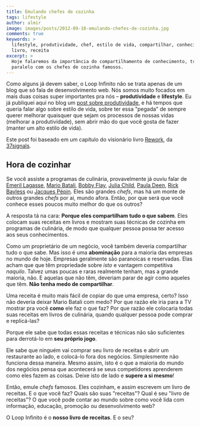 ```yaml
---
title: Emulando chefes de cozinha
tags: lifestyle
author: almir
image: images/posts/2012-09-10-emulando-chefes-de-cozinha.jpg
comments: true
keywords: >
  lifestyle, produtividade, chef, estilo de vida, compartilhar, conhecimento,
  livro, receita
excerpt: >
  Hoje falaremos da importância do compartilhamento de conhecimento, traçando um
  paralelo com os chefes de cozinha famosos.
---
```


Como alguns já devem saber, o Loop Infinito não se trata apenas de um blog que só
fala de desenvolvimento web. Nós somos muito focados em mais duas coisas super importantes
pra nós – **produtividade** e **lifestyle**.
Eu já publiquei aqui no blog um [post sobre produtividade](http://d.pr/dufl "Saiba a hora de ejetar"),
e há tempos que queria falar algo sobre estilo de vida, sobre ter essa "pegada" de sempre
querer melhorar quaisquer que sejam os processos de nossas vidas (melhorar a produtividade),
sem abrir mão do que você gosta de fazer (manter um alto estilo de vida).

Este post foi baseado em um capítulo do visionário livro [Rework](http://37signals.com/rework "Livro Rework"),
da [37signals](http://37signals.com "37signals").

## Hora de cozinhar

Se você assiste a programas de culinária, provavelmente já ouviu falar de
[Emeril Lagasse](http://en.wikipedia.org/wiki/Emeril_Lagasse "Emeril Lagasse"),
[Mario Batali](http://en.wikipedia.org/wiki/Mario_Batali "Mario Batali"),
[Bobby Flay](http://en.wikipedia.org/wiki/Bobby_Flay "Bobby Flay"),
[Julia Child](http://en.wikipedia.org/wiki/Julia_Child "Julia Child"),
[Paula Deen](http://en.wikipedia.org/wiki/Paula_Deen "Paula Deen"),
[Rick Bayless](http://en.wikipedia.org/wiki/Rick_Bayless "Rick Bayless") ou
[Jacques Pépin](http://en.wikipedia.org/wiki/Jacques_P%C3%A9pin "Jacques Pépin").
Eles são grandes *chefs*, mas há um monte de outros grandes *chefs* por ai, mundo afora.
Então, por que será que você conhece esses poucos muito melhor do que os outros?

A resposta tá na cara: **Porque eles compartilham tudo o que sabem**.
Eles colocam suas receitas em livros e mostram suas técnicas de cozinha em programas de
culinária, de modo que qualquer pessoa possa ter acesso aos seus conhecimentos.

Como um proprietário de um negócio, você também deveria compartilhar tudo o que sabe.
Mas isso é uma **abominação** para a maioria das empresas no mundo de hoje.
Empresas geralmente são paranoicas e reservadas.
Elas acham que que têm propriedade sobre *isto* e vantagem competitiva *naquilo*.
Talvez umas poucas e raras realmente tenham, mas a grande maioria, não.
E aquelas que não têm, deveriam parar de agir como aqueles que têm.
**Não tenha medo de compartilhar**.

Uma receita é muito mais fácil de copiar do que uma empresa, certo?
Isso não deveria deixar Mario Batali com medo?
Por que razão ele iria para a TV mostrar pra você **como** ele faz o que faz?
Por que razão ele colocaria todas suas receitas em livros de culinária, quando qualquer pessoa pode
comprar e replicá-las?

Porque ele sabe que todas essas receitas e técnicas não são suficientes para derrotá-lo em
**seu próprio jogo**.

Ele sabe que ninguém vai comprar seu livro de receitas e abrir um restaurante ao lado,
e colocá-lo fora dos negócios. Simplesmente não funciona dessa maneira.
Mesmo assim, isto é o que a maioria do mundo dos negócios pensa que acontecerá se seus
competidores aprenderem como eles fazem as coisas. Deixe isto de lado e **supere a si mesmo**!

Então, emule *chefs* famosos. Eles cozinham, e assim escrevem um livro de receitas.
E o que você faz? Quais são suas "receitas"? Qual é seu "livro de receitas"?
O que você pode contar ao mundo sobre como você lida com informação, educação, promoção ou desenvolvimento web?

O Loop Infinito é o **nosso livro de receitas**. E o seu?
